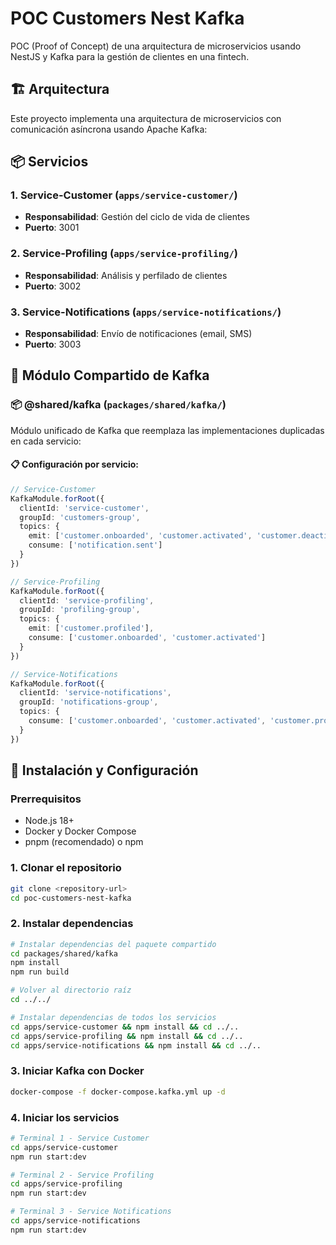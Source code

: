 # POC Customers Nest Kafka

POC (Proof of Concept) de una arquitectura de microservicios usando NestJS y Kafka para la gestión de clientes en una fintech.

## 🏗️ Arquitectura

Este proyecto implementa una arquitectura de microservicios con comunicación asíncrona usando Apache Kafka:

## 📦 Servicios

### 1. **Service-Customer** (`apps/service-customer/`)

- **Responsabilidad**: Gestión del ciclo de vida de clientes
- **Puerto**: 3001

### 2. **Service-Profiling** (`apps/service-profiling/`)

- **Responsabilidad**: Análisis y perfilado de clientes
- **Puerto**: 3002

### 3. **Service-Notifications** (`apps/service-notifications/`)

- **Responsabilidad**: Envío de notificaciones (email, SMS)
- **Puerto**: 3003

## 🔧 Módulo Compartido de Kafka

### 📦 **@shared/kafka** (`packages/shared/kafka/`)

Módulo unificado de Kafka que reemplaza las implementaciones duplicadas en cada servicio:

#### 📋 **Configuración por servicio:**

```typescript
// Service-Customer
KafkaModule.forRoot({
  clientId: 'service-customer',
  groupId: 'customers-group',
  topics: {
    emit: ['customer.onboarded', 'customer.activated', 'customer.deactivated', 'customer.promoted'],
    consume: ['notification.sent']
  }
})

// Service-Profiling
KafkaModule.forRoot({
  clientId: 'service-profiling',
  groupId: 'profiling-group',
  topics: {
    emit: ['customer.profiled'],
    consume: ['customer.onboarded', 'customer.activated']
  }
})

// Service-Notifications
KafkaModule.forRoot({
  clientId: 'service-notifications',
  groupId: 'notifications-group',
  topics: {
    consume: ['customer.onboarded', 'customer.activated', 'customer.promoted']
  }
})
```

## 🚀 Instalación y Configuración

### Prerrequisitos

- Node.js 18+
- Docker y Docker Compose
- pnpm (recomendado) o npm

### 1. Clonar el repositorio

```bash
git clone <repository-url>
cd poc-customers-nest-kafka
```

### 2. Instalar dependencias

```bash
# Instalar dependencias del paquete compartido
cd packages/shared/kafka
npm install
npm run build

# Volver al directorio raíz
cd ../../

# Instalar dependencias de todos los servicios
cd apps/service-customer && npm install && cd ../..
cd apps/service-profiling && npm install && cd ../..
cd apps/service-notifications && npm install && cd ../..
```

### 3. Iniciar Kafka con Docker

```bash
docker-compose -f docker-compose.kafka.yml up -d
```

### 4. Iniciar los servicios

```bash
# Terminal 1 - Service Customer
cd apps/service-customer
npm run start:dev

# Terminal 2 - Service Profiling
cd apps/service-profiling
npm run start:dev

# Terminal 3 - Service Notifications
cd apps/service-notifications
npm run start:dev
```
